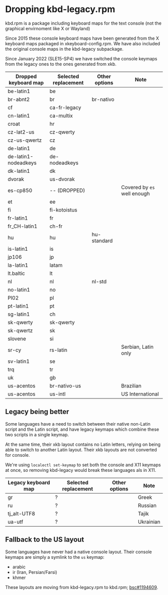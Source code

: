 Dropping kbd-legacy.rpm
=======================


kbd.rpm is a package including keyboard maps for the text console (not the
graphical envirnoment like X or Wayland)

Since 2015 these console keyboard maps have been generated from the X keyboard
maps packaged in xkeyboard-config.rpm. We have also included the original
console maps in the kbd-legacy subpackage.

Since January 2022 (SLE15-SP4)  we have switched the console keymaps from the
legacy ones to the ones generated from xkb.

| Dropped keyboard map | Selected replacement | Other options | Note                    |
| -------------------- | -------------------- | ------------- | ---------               |
| be-latin1            | be                   |               |                         |
| br-abnt2             | br                   | br-nativo     |                         |
| cf                   | ca-fr-legacy         |               |                         |
| cn-latin1            | ca-multix            |               |                         |
| croat                | hr                   |               |                         |
| cz-lat2-us           | cz-qwerty            |               |                         |
| cz-us-qwertz         | cz                   |               |                         |
| de-latin1            | de                   |               |                         |
| de-latin1-nodeadkeys | de-nodeadkeys        |               |                         |
| dk-latin1            | dk                   |               |                         |
| dvorak               | us-dvorak            |               |                         |
| es-cp850             | -- (DROPPED)         |               | Covered by `es` well enough |
| et                   | ee                   |               |                         |
| fi                   | fi-kotoistus         |               |                         |
| fr-latin1            | fr                   |               |                         |
| fr_CH-latin1         | ch-fr                |               |                         |
| hu                   | hu                   | hu-standard   |                         |
| is-latin1            | is                   |               |                         |
| jp106                | jp                   |               |                         |
| la-latin1            | latam                |               |                         |
| lt.baltic            | lt                   |               |                         |
| nl                   | nl                   | nl-std        |                         |
| no-latin1            | no                   |               |                         |
| Pl02                 | pl                   |               |                         |
| pt-latin1            | pt                   |               |                         |
| sg-latin1            | ch                   |               |                         |
| sk-qwerty            | sk-qwerty            |               |                         |
| sk-qwertz            | sk                   |               |                         |
| slovene              | si                   |               |                         |
| sr-cy                | rs-latin             |               | Serbian, Latin only     |
| sv-latin1            | se                   |               |                         |
| trq                  | tr                   |               |                         |
| uk                   | gb                   |               |                         |
| us-acentos           | br-nativo-us         |               | Brazilian               |
| us-acentos           | us-intl              |               | US International        |


## Legacy being better

Some languages have a need to switch between their native non-Latin script and
the Latin script, and have legacy keymaps which combine these two scripts in a
single keymap.

At the same time, their xkb layout contains no Latin letters, relying on being
able to switch to another Latin layout. Their xkb layouts are not converted
for console.

We're using `localectl set-keymap` to set both the console and X11 keymaps at
once, so removing kbd-legacy would break these languages als in X11.

| Legacy keyboard map  | Selected replacement | Other options | Note           |
| -------------------- | -------------------- | ------------- | ---------      |
| gr                   | ?                    |               | Greek          |
| ru                   | ?                    |               | Russian        |
| tj_alt-UTF8          | ?                    |               | Tajik          |
| ua-utf               | ?                    |               | Ukrainian      |

## Fallback to the US layout

Some languages have never had a native console layout. Their console keymaps
are simply a symlink to the `us` keymap:

- arabic
- ir (Iran, Persian/Farsi)
- khmer

These layouts are moving from kbd-legacy.rpm to kbd.rpm;
[bsc#1194609](https://bugzilla.suse.com/show_bug.cgi?id=1194609).
